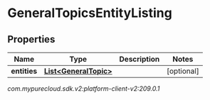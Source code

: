 # GeneralTopicsEntityListing


## Properties

| Name | Type | Description | Notes |
| ------------ | ------------- | ------------- | ------------- |
| **entities** | [**List&lt;GeneralTopic&gt;**](GeneralTopic) |  |  [optional] |




_com.mypurecloud.sdk.v2:platform-client-v2:209.0.1_
